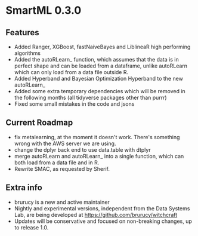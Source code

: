 # SmartML 0.3.0

## Features

* Added Ranger, XGBoost, fastNaiveBayes and LiblineaR high performing algorithms
* Added the autoRLearn_ function, which assumes that the data is in perfect shape and can be loaded from a dataframe, unlike autoRLearn which can only load from a data file outside R.
* Added Hyperband and Bayesian Optimization Hyperband to the new autoRLearn_
* Added some extra temporary dependencies which will be removed in the following months (all tidyverse packages other than purrr)
* Fixed some small mistakes in the code and jsons

## Current Roadmap

* fix metalearning, at the moment it doesn't work. There's something wrong with the AWS server we are using.
* change the dplyr back end to use data.table with dtplyr
* merge autoRLearn and autoRLearn_ into a single function, which can both load from a data file and in R.
* Rewrite SMAC, as requested by Sherif.

## Extra info

* brurucy is a new and active maintainer
* Nightly and experimental versions, independent from the Data Systems Lab, are being developed at https://github.com/brurucy/witchcraft
* Updates will be conservative and focused on non-breaking changes, up to release 1.0.
